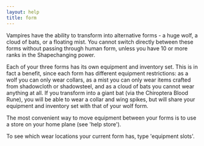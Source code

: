 ```yaml
---
layout: help
title: form
---
```


Vampires have the ability to transform into alternative forms - a huge wolf, a 
cloud of bats, or a floating mist.  You cannot switch directly between these 
forms without passing through human form, unless you have 10 or more ranks in 
the Shapechanging power.

Each of your three forms has its own equipment and inventory set.  This is in 
fact a benefit, since each form has different equipment restrictions: as a 
wolf you can only wear collars, as a mist you can only wear items crafted from 
shadowcloth or shadowsteel, and as a cloud of bats you cannot wear anything at 
all.  If you transform into a giant bat (via the Chiroptera Blood Rune), you 
will be able to wear a collar and wing spikes, but will share your equipment 
and inventory set with that of your wolf form.

The most convenient way to move equipment between your forms is to use a store 
on your home plane (see 'help store').

To see which wear locations your current form has, type 'equipment slots'.

